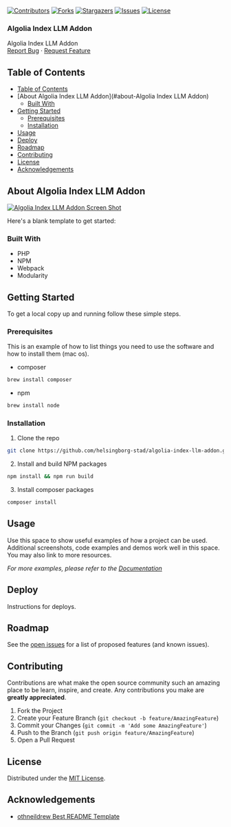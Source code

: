 <!-- SHIELDS -->
[![Contributors][contributors-shield]][contributors-url]
[![Forks][forks-shield]][forks-url]
[![Stargazers][stars-shield]][stars-url]
[![Issues][issues-shield]][issues-url]
[![License][license-shield]][license-url]

<h3>Algolia Index LLM Addon</h3>
<p>
  Algolia Index LLM Addon
  <br />
  <a href="https://github.com/helsingborg-stad/algolia-index-llm-addon/issues">Report Bug</a>
  ·
  <a href="https://github.com/helsingborg-stad/algolia-index-llm-addon/issues">Request Feature</a>
</p>

## Table of Contents
- [Table of Contents](#table-of-contents)
- [About Algolia Index LLM Addon](#about-Algolia Index LLM Addon)
  - [Built With](#built-with)
- [Getting Started](#getting-started)
  - [Prerequisites](#prerequisites)
  - [Installation](#installation)
- [Usage](#usage)
- [Deploy](#deploy)
- [Roadmap](#roadmap)
- [Contributing](#contributing)
- [License](#license)
- [Acknowledgements](#acknowledgements)

## About Algolia Index LLM Addon

[![Algolia Index LLM Addon Screen Shot][product-screenshot]](https://example.com)

Here's a blank template to get started:

### Built With

* PHP
* NPM
* Webpack
* Modularity

## Getting Started

To get a local copy up and running follow these simple steps.

### Prerequisites

This is an example of how to list things you need to use the software and how to install them (mac os).
* composer
```sh
brew install composer
```
* npm
```sh
brew install node
```
### Installation

1. Clone the repo
```sh
git clone https://github.com/helsingborg-stad/algolia-index-llm-addon.git
```
2. Install and build NPM packages
```sh
npm install && npm run build
```
3. Install composer packages
```sh
composer install
```

## Usage

Use this space to show useful examples of how a project can be used. Additional screenshots, code examples and demos work well in this space. You may also link to more resources.

_For more examples, please refer to the [Documentation](https://example.com)_

## Deploy

Instructions for deploys.

## Roadmap

See the [open issues][issues-url] for a list of proposed features (and known issues).

## Contributing

Contributions are what make the open source community such an amazing place to be learn, inspire, and create. Any contributions you make are **greatly appreciated**.

1. Fork the Project
2. Create your Feature Branch (`git checkout -b feature/AmazingFeature`)
3. Commit your Changes (`git commit -m 'Add some AmazingFeature'`)
4. Push to the Branch (`git push origin feature/AmazingFeature`)
5. Open a Pull Request

## License

Distributed under the [MIT License][license-url].

## Acknowledgements

- [othneildrew Best README Template](https://github.com/othneildrew/Best-README-Template)


<!-- MARKDOWN LINKS & IMAGES -->
<!-- https://www.markdownguide.org/basic-syntax/#reference-style-links -->
[contributors-shield]: https://img.shields.io/github/contributors/helsingborg-stad/algolia-index-llm-addon.svg?style=flat-square
[contributors-url]: https://github.com/helsingborg-stad/algolia-index-llm-addon/graphs/contributors
[forks-shield]: https://img.shields.io/github/forks/helsingborg-stad/algolia-index-llm-addon.svg?style=flat-square
[forks-url]: https://github.com/helsingborg-stad/algolia-index-llm-addon/network/members
[stars-shield]: https://img.shields.io/github/stars/helsingborg-stad/algolia-index-llm-addon.svg?style=flat-square
[stars-url]: https://github.com/helsingborg-stad/algolia-index-llm-addon/stargazers
[issues-shield]: https://img.shields.io/github/issues/helsingborg-stad/algolia-index-llm-addon.svg?style=flat-square
[issues-url]: https://github.com/helsingborg-stad/algolia-index-llm-addon/issues
[license-shield]: https://img.shields.io/github/license/helsingborg-stad/algolia-index-llm-addon.svg?style=flat-square
[license-url]: https://raw.githubusercontent.com/helsingborg-stad/algolia-index-llm-addon/master/LICENSE
[product-screenshot]: images/screenshot.png